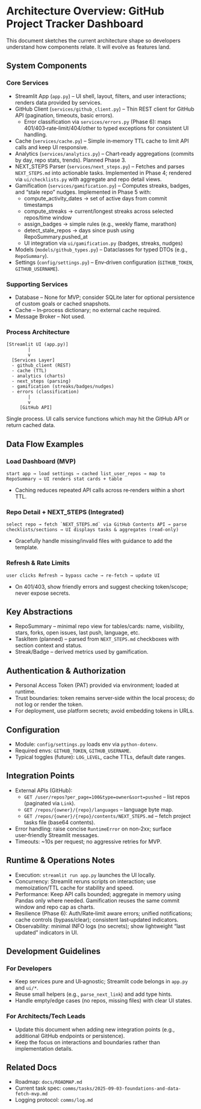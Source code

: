 # Architecture Overview: GitHub Project Tracker Dashboard

This document sketches the current architecture shape so developers understand how components relate. It will evolve as features land.

## System Components

### Core Services
- Streamlit App (`app.py`) – UI shell, layout, filters, and user interactions; renders data provided by services.
- GitHub Client (`services/github_client.py`) – Thin REST client for GitHub API (pagination, timeouts, basic errors).
  - Error classification via `services/errors.py` (Phase 6): maps 401/403‑rate‑limit/404/other to typed exceptions for consistent UI handling.
- Cache (`services/cache.py`) – Simple in‑memory TTL cache to limit API calls and keep UI responsive.
- Analytics (`services/analytics.py`) – Chart‑ready aggregations (commits by day, repo stats, trends). Planned Phase 3.
 - NEXT_STEPS Parser (`services/next_steps.py`) – Fetches and parses `NEXT_STEPS.md` into actionable tasks. Implemented in Phase 4; rendered via `ui/checklists.py` with aggregate and repo detail views.
- Gamification (`services/gamification.py`) – Computes streaks, badges, and “stale repo” nudges. Implemented in Phase 5 with:
  - compute_activity_dates → set of active days from commit timestamps
  - compute_streaks → current/longest streaks across selected repos/time window
  - assign_badges → simple rules (e.g., weekly flame, marathon)
  - detect_stale_repos → days since push using RepoSummary.pushed_at
  - UI integration via `ui/gamification.py` (badges, streaks, nudges)
- Models (`models/github_types.py`) – Dataclasses for typed DTOs (e.g., `RepoSummary`).
- Settings (`config/settings.py`) – Env‑driven configuration (`GITHUB_TOKEN`, `GITHUB_USERNAME`).

### Supporting Services
- Database – None for MVP; consider SQLite later for optional persistence of custom goals or cached snapshots.
- Cache – In‑process dictionary; no external cache required.
- Message Broker – Not used.

### Process Architecture
```
[Streamlit UI (app.py)]
        |
        v
  [Services Layer]
  - github_client (REST)
  - cache (TTL)
  - analytics (charts)
  - next_steps (parsing)
  - gamification (streaks/badges/nudges)
  - errors (classification)
        |
        v
     [GitHub API]
```
Single process. UI calls service functions which may hit the GitHub API or return cached data.

## Data Flow Examples

### Load Dashboard (MVP)
```
start app → load settings → cached list_user_repos → map to RepoSummary → UI renders stat cards + table
```
- Caching reduces repeated API calls across re‑renders within a short TTL.

### Repo Detail + NEXT_STEPS (Integrated)
```
select repo → fetch `NEXT_STEPS.md` via GitHub Contents API → parse checklists/sections → UI displays tasks & aggregates (read‑only)
```
- Gracefully handle missing/invalid files with guidance to add the template.

### Refresh & Rate Limits
```
user clicks Refresh → bypass cache → re‑fetch → update UI
```
- On 401/403, show friendly errors and suggest checking token/scope; never expose secrets.

## Key Abstractions

- RepoSummary – minimal repo view for tables/cards: name, visibility, stars, forks, open issues, last push, language, etc.
- TaskItem (planned) – parsed from `NEXT_STEPS.md` checkboxes with section context and status.
- Streak/Badge – derived metrics used by gamification.

## Authentication & Authorization

- Personal Access Token (PAT) provided via environment; loaded at runtime.
- Trust boundaries: token remains server‑side within the local process; do not log or render the token.
- For deployment, use platform secrets; avoid embedding tokens in URLs.

## Configuration

- Module: `config/settings.py` loads env via `python-dotenv`.
- Required envs: `GITHUB_TOKEN`, `GITHUB_USERNAME`.
- Typical toggles (future): `LOG_LEVEL`, cache TTLs, default date ranges.

## Integration Points

- External APIs (GitHub):
  - `GET /user/repos?per_page=100&type=owner&sort=pushed` – list repos (paginated via `Link`).
  - `GET /repos/{owner}/{repo}/languages` – language byte map.
  - `GET /repos/{owner}/{repo}/contents/NEXT_STEPS.md` – fetch project tasks file (base64 contents).
- Error handling: raise concise `RuntimeError` on non‑2xx; surface user‑friendly Streamlit messages.
- Timeouts: ~10s per request; no aggressive retries for MVP.

## Runtime & Operations Notes

- Execution: `streamlit run app.py` launches the UI locally.
- Concurrency: Streamlit reruns scripts on interaction; use memoization/TTL cache for stability and speed.
- Performance: Keep API calls bounded; aggregate in memory using Pandas only where needed. Gamification reuses the same commit window and repo cap as charts.
- Resilience (Phase 6): Auth/Rate‑limit aware errors; unified notifications; cache controls (bypass/clear); consistent last‑updated indicators.
- Observability: minimal INFO logs (no secrets); show lightweight “last updated” indicators in UI.

## Development Guidelines

### For Developers
- Keep services pure and UI‑agnostic; Streamlit code belongs in `app.py` and `ui/*`.
- Reuse small helpers (e.g., `parse_next_link`) and add type hints.
- Handle empty/edge cases (no repos, missing files) with clear UI states.

### For Architects/Tech Leads
- Update this document when adding new integration points (e.g., additional GitHub endpoints or persistence).
- Keep the focus on interactions and boundaries rather than implementation details.

## Related Docs

- Roadmap: `docs/ROADMAP.md`
- Current task spec: `comms/tasks/2025-09-03-foundations-and-data-fetch-mvp.md`
- Logging protocol: `comms/log.md`
